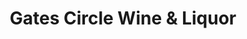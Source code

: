 ---
title: "Gates Circle Wine & Liquor"
url: /buffalo/gates-circle-wine-and-liquor/
shop: alcohol
---